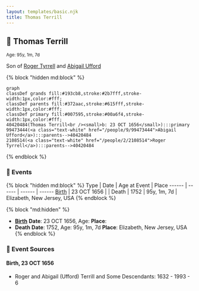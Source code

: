 ```yaml
---
layout: templates/basic.njk
title: Thomas Terrill
---
```

## 🔵 Thomas Terrill
<small>Age: 95y, 1m, 7d</small>

Son of [Roger Tyrrell](/people/2/2108514) and [Abigail Ufford](/people/9/99473444)

{% block "hidden md:block" %}
```mermaid
graph
classDef grands fill:#193cb8,stroke:#2b7fff,stroke-width:1px,color:#fff;
classDef parents fill:#372aac,stroke:#615fff,stroke-width:1px,color:#fff;
classDef primary fill:#007595,stroke:#00a6f4,stroke-width:1px,color:#fff;
40420484(Thomas Terrill<br /><small>b: 23 OCT 1656</small>):::primary
99473444(<a class="text-white" href="/people/9/99473444">Abigail Ufford</a>):::parents-->40420484
2108514(<a class="text-white" href="/people/2/2108514">Roger Tyrrell</a>):::parents-->40420484
```
{% endblock %}

### 📆 Events

{% block "hidden md:block" %}
Type | Date | Age at Event | Place
------ | ------ | ------ | ------
[Birth](#event-event-2) | 23 OCT 1656 |  |
Death | 1752 | 95y, 1m, 7d | Elizabeth, New Jersey, USA
{% endblock %}

{% block "md:hidden" %}
- **[Birth](#event-event-2)**
**Date**: 23 OCT 1656, Age:
**Place**:
- **Death**
**Date**: 1752, Age: 95y, 1m, 7d
**Place**: Elizabeth, New Jersey, USA
{% endblock %}

### 📰 Event Sources

#### <a id="event-event-2"></a> Birth, 23 OCT 1656
* Roger and Abigail (Ufford) Terrill and Some Descendants: 1632 - 1993  - 6
